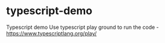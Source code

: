 # typescript-demo
Typescript demo
Use typescript play ground to run the code - https://www.typescriptlang.org/play/
